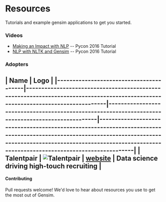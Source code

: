 # Resources

Tutorials and example gensim applications to get you started.  

### Videos

* [Making an Impact with NLP](https://www.youtube.com/watch?v=oSSnDeOXTZQ) -- Pycon 2016 Tutorial
* [NLP with NLTK and Gensim](https://www.youtube.com/watch?v=itKNpCPHq3I) -- Pycon 2016 Tutorial

### Adopters

| Name                                   | Logo                                                                                                                           | 
|----------------------------------------|--------------------------------------------------------------------------------------------------------------------------------|--------------------------------------------------------------------------------------------------|-----------------------------------------------------------------------------------------------------------------------------------------------------------------------------------------------------------------------|
| Talentpair                            | ![Talentpair](https://avatars3.githubusercontent.com/u/8418395?v=3&s=100)                                                 | [website](//talentpair.com)                                                           | Data science driving high-touch recruiting                                                                                                                                                                                 |
-------

#### Contributing

Pull requests welcome! We'd love to hear about resources you use to get the most out of Gensim.
